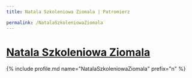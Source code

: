 ```yaml
---
title: Natala Szkoleniowa Ziomala | Patromierz

permalink: /NatalaSzkoleniowaZiomala
---
```


# [Natala Szkoleniowa Ziomala](https://patronite.pl/NatalaSzkoleniowaZiomala)

{% include profile.md name="NatalaSzkoleniowaZiomala" prefix="n" %}
